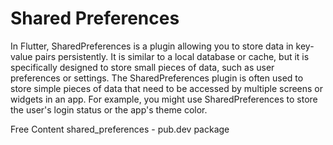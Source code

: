 # Shared Preferences

In Flutter, SharedPreferences is a plugin allowing you to store data in key-value pairs persistently. It is similar to a local database or cache, but it is specifically designed to store small pieces of data, such as user preferences or settings. The SharedPreferences plugin is often used to store simple pieces of data that need to be accessed by multiple screens or widgets in an app. For example, you might use SharedPreferences to store the user's login status or the app's theme color.

<ResourceGroupTitle>Free Content</ResourceGroupTitle>
<BadgeLink colorScheme='yellow' badgeText='Visit' href='https://pub.dev/packages/shared_preferences'>shared_preferences - pub.dev package</BadgeLink>
